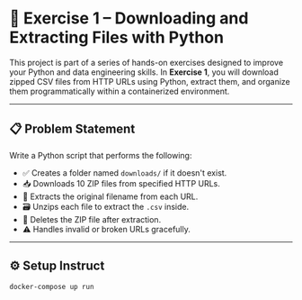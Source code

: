 # 🐍 Exercise 1 – Downloading and Extracting Files with Python

This project is part of a series of hands-on exercises designed to improve your Python and data engineering skills. In **Exercise 1**, you will download zipped CSV files from HTTP URLs using Python, extract them, and organize them programmatically within a containerized environment.

---

## 📋 Problem Statement

Write a Python script that performs the following:

- ✅ Creates a folder named `downloads/` if it doesn't exist.
- 📥 Downloads 10 ZIP files from specified HTTP URLs.
- 🧩 Extracts the original filename from each URL.
- 🗃️ Unzips each file to extract the `.csv` inside.
- 🧹 Deletes the ZIP file after extraction.
- ⚠️ Handles invalid or broken URLs gracefully.
---

## ⚙️ Setup Instruct

`docker-compose up run`
